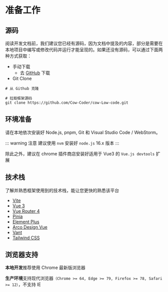 # 准备工作

## 源码

阅读开发文档前，我们建议您已经有源码，因为文档中提及的内容，部分是需要在本地项目中编写或修改代码并运行才能呈现的。如果还没有源码，可以通过下面两种方式获取：

- 手动下载
  - 去 [GitHub](https://github.com/Cow-Coder/cow-Low-code) 下载
- Git Clone

```shell
# 从 Github 克隆

# 拉取框架源码
git clone https://github.com/Cow-Coder/cow-Low-code.git
```

## 环境准备

请在本地依次安装好 Node.js, pnpm, Git 和 Visual Studio Code / WebStorm。

::: warning 注意
建议使用 `nvm` 安装好 `node.js` 16.x 版本
:::

除此之外，建议在 chrome 插件商店安装好适用于 Vue3 的 `Vue.js devtools` 扩展

## 技术栈

了解并熟悉框架使用到的技术栈，能让您更快的熟悉该平台

- [Vite](https://cn.vitejs.dev/)
- [Vue 3](https://cn.vuejs.org/)
- [Vue Router 4](https://router.vuejs.org/zh/)
- [Pinia](https://pinia.vuejs.org/)
- [Element Plus](https://element-plus.org/#/zh-CN)
- [Arco Design Vue](https://arco.design/vue)
- [Vant](https://vant-contrib.gitee.io/vant)
- [Tailwind CSS](https://www.tailwindcss.cn/)

## 浏览器支持

**本地开发**推荐使用 Chrome 最新版浏览器

**生产环境**支持现代浏览器`（Chrome >= 64, Edge >= 79, Firefox >= 78, Safari >= 12）`，不支持 IE

